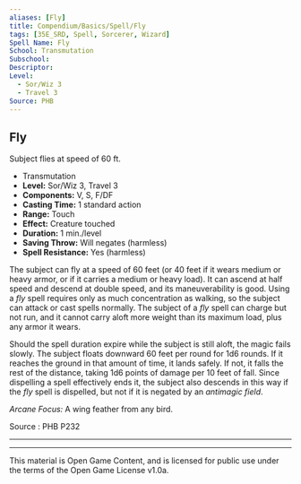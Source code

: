 ```yaml
---
aliases: [Fly]
title: Compendium/Basics/Spell/Fly
tags: [35E_SRD, Spell, Sorcerer, Wizard]
Spell Name: Fly
School: Transmutation
Subschool: 
Descriptor: 
Level:
  - Sor/Wiz 3
  - Travel 3
Source: PHB
---
```



## Fly

Subject flies at speed of 60 ft.

*   Transmutation
*   **Level:** Sor/Wiz 3, Travel 3
*   **Components:** V, S, F/DF
*   **Casting Time:** 1 standard action
*   **Range:** Touch
*   **Effect:** Creature touched
*   **Duration:** 1 min./level
*   **Saving Throw:** Will negates (harmless)
*   **Spell Resistance:** Yes (harmless)

<p>The subject can fly at a speed of 60 feet (or 40 feet if it wears medium or heavy armor, or if it carries a medium or heavy load). It can ascend at half speed and descend at double speed, and its maneuverability is good. Using a <i>fly</i> spell requires only as much concentration as walking, so the subject can attack or cast spells normally. The subject of a <i>fly</i> spell can charge but not run, and it cannot carry aloft more weight than its maximum load, plus any armor it wears.</p><p>Should the spell duration expire while the subject is still aloft, the magic fails slowly. The subject floats downward 60 feet per round for 1d6 rounds. If it reaches the ground in that amount of time, it lands safely. If not, it falls the rest of the distance, taking 1d6 points of damage per 10 feet of fall. Since dispelling a spell effectively ends it, the subject also descends in this way if the <i>fly</i> spell is dispelled, but not if it is negated by an <i>antimagic field</i>.</p><p><i>Arcane Focus:</i> A wing feather from any bird.</p>

Source : PHB P232

---

---

This material is Open Game Content, and is licensed for public use under
the terms of the Open Game License v1.0a.

